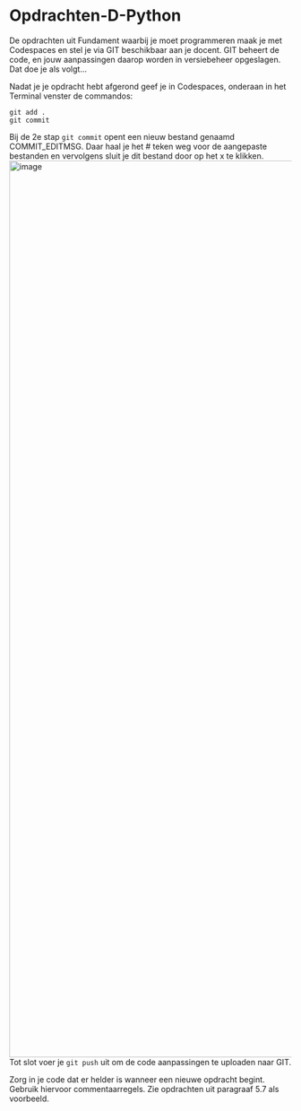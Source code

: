 # Opdrachten-D-Python
De opdrachten uit Fundament waarbij je moet programmeren maak je met Codespaces en stel je via GIT beschikbaar aan je docent. GIT beheert de code, en jouw aanpassingen daarop worden in versiebeheer opgeslagen. Dat doe je als volgt...

Nadat je je opdracht hebt afgerond geef je in Codespaces, onderaan in het Terminal venster de commandos: 
```
git add .
git commit
```
Bij de 2e stap `git commit` opent een nieuw bestand genaamd COMMIT_EDITMSG. Daar haal je het # teken weg voor de aangepaste bestanden en vervolgens sluit je dit bestand door op het x te klikken.
<img width="1600" alt="image" src="https://github.com/user-attachments/assets/14dd2821-eee3-4044-9816-b36de4df400a">
Tot slot voer je `git push` uit om de code aanpassingen te uploaden naar GIT.

Zorg in je code dat er helder is wanneer een nieuwe opdracht begint. Gebruik hiervoor commentaarregels. Zie opdrachten uit paragraaf 5.7 als voorbeeld.
